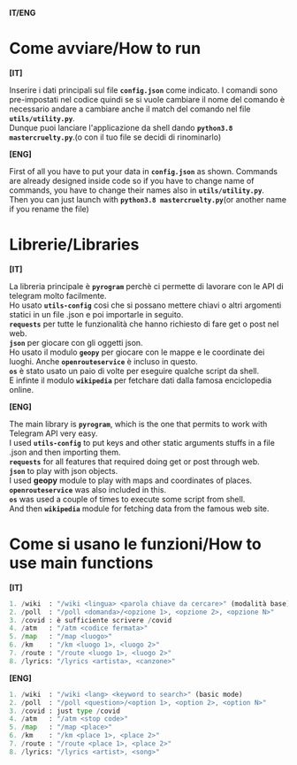 **IT/ENG**

# Come avviare/How to run
**[IT]**

Inserire i dati principali sul file **```config.json```** come indicato. I comandi sono pre-impostati nel codice quindi se si vuole cambiare il nome del comando è necessario andare a cambiare anche il match del comando nel file **```utils/utility.py```**.<br/>
Dunque puoi lanciare l'applicazione da shell dando **```python3.8 mastercruelty.py```**.(o con il tuo file se decidi di rinominarlo)

**[ENG]**

First of all you have to put your data in **```config.json```** as shown. Commands are already designed inside code so if you have to change name of commands, you have to change their names also in **```utils/utility.py```**.<br/>
Then you can just launch with **```python3.8 mastercruelty.py```**(or another name if you rename the file)

# Librerie/Libraries

**[IT]**

La libreria principale è **```pyrogram```** perchè ci permette di lavorare con le API di telegram molto facilmente.<br/>
Ho usato **```utils-config```** cosi che si possano mettere chiavi o altri argomenti statici in un file .json e poi importarle in seguito.<br/>
**```requests```** per tutte le funzionalità che hanno richiesto di fare get o post nel web.<br/>
**```json```** per giocare con gli oggetti json.<br/>
Ho usato il modulo **```geopy```** per giocare con le mappe e le coordinate dei luoghi. Anche **```openrouteservice```** è incluso in questo.<br/>
**```os```** è stato usato un paio di volte per eseguire qualche script da shell.<br/>
E infinte il modulo **```wikipedia```** per fetchare dati dalla famosa enciclopedia online.<br/>

**[ENG]**

The main library is **```pyrogram```**, which is the one that permits to work with Telegram API very easy.<br/>
I used **```utils-config```** to put keys and other static arguments stuffs in a file .json and then importing them.<br/>
**```requests```** for all features that required doing get or post through web.<br/>
**```json```** to play with json objects.<br/>
I used **geopy** module to play with maps and coordinates of places. **```openrouteservice```** was also included in this.<br/>
**```os```** was used a couple of times to execute some script from shell.<br/>
And then **```wikipedia```** module for fetching data from the famous web site.<br/>

# Come si usano le funzioni/How to use main functions

**[IT]**

```python
1. /wiki  : "/wiki <lingua> <parola chiave da cercare>" (modalità base)  
2. /poll  : "/poll <domanda>/<opzione 1>, <opzione 2>, <opzione N>"
3. /covid : è sufficiente scrivere /covid
4. /atm   : "/atm <codice fermata>"
5. /map   : "/map <luogo>"
6. /km    : "/km <luogo 1>, <luogo 2>"
7. /route : "/route <luogo 1>, <luogo 2>"
8. /lyrics: "/lyrics <artista>, <canzone>"
```

**[ENG]**

```python
1. /wiki  : "/wiki <lang> <keyword to search>" (basic mode)
2. /poll  : "/poll <question>/<option 1>, <option 2>, <option N>"
3. /covid : just type /covid
4. /atm   : "/atm <stop code>"
5. /map   : "/map <place>"
6. /km    : "/km <place 1>, <place 2>"
7. /route : "/route <place 1>, <place 2>"
8. /lyrics: "/lyrics <artist>, <song>"
```
